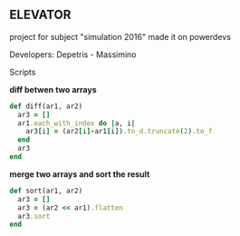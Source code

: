 ELEVATOR
--------
project for subject "simulation 2016" made it on powerdevs

Developers: Depetris - Massimino

Scripts

**diff betwen two arrays**

```rb
def diff(ar1, ar2)
  ar3 = []
  ar1.each_with_index do |a, i|
    ar3[i] = (ar2[i]-ar1[i]).to_d.truncate(2).to_f
  end
  ar3
end
```

**merge two arrays and sort the result**

```rb
def sort(ar1, ar2)
  ar3 = []
  ar3 = (ar2 << ar1).flatten
  ar3.sort
end
```

